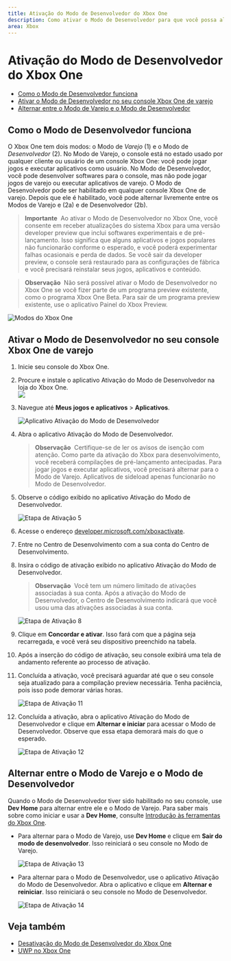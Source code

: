 ```yaml
---
title: Ativação do Modo de Desenvolvedor do Xbox One
description: Como ativar o Modo de Desenvolvedor para que você possa alternar entre o Modo de Varejo e o Modo de Desenvolvedor.
area: Xbox
---
```


# Ativação do Modo de Desenvolvedor do Xbox One

* [Como o Modo de Desenvolvedor funciona](#how-developer-mode-works)
* [Ativar o Modo de Desenvolvedor no seu console Xbox One de varejo](#activate-developer-mode-on-your-retail-xbox-one-console)  
* [Alternar entre o Modo de Varejo e o Modo de Desenvolvedor](#switch-between-retail-and-developer-mode)

## Como o Modo de Desenvolvedor funciona
O Xbox One tem dois modos: o Modo de *Varejo* (1) e o Modo de *Desenvolvedor* (2). No Modo de Varejo, o console está no estado usado por qualquer cliente ou usuário de um console Xbox One: você pode jogar jogos e executar aplicativos como usuário. No Modo de Desenvolvedor, você pode desenvolver softwares para o console, mas não pode jogar jogos de varejo ou executar aplicativos de varejo.
O Modo de Desenvolvedor pode ser habilitado em qualquer console Xbox One de varejo. Depois que ele é habilitado, você pode alternar livremente entre os Modos de Varejo e (2a) e de Desenvolvedor (2b).

> **Importante**&nbsp;&nbsp;Ao ativar o Modo de Desenvolvedor no Xbox One, você consente em receber atualizações do sistema Xbox para uma versão developer preview que inclui softwares experimentais e de pré-lançamento. Isso significa que alguns aplicativos e jogos populares não funcionarão conforme o esperado, e você poderá experimentar falhas ocasionais e perda de dados. Se você sair da developer preview, o console será restaurado para as configurações de fábrica e você precisará reinstalar seus jogos, aplicativos e conteúdo. 

> **Observação**&nbsp;&nbsp;Não será possível ativar o Modo de Desenvolvedor no Xbox One se você fizer parte de um programa preview existente, como o programa Xbox One Beta. Para sair de um programa preview existente, use o aplicativo Painel do Xbox Preview. 

![Modos do Xbox One](images/dev-mode-flow.png)

## Ativar o Modo de Desenvolvedor no seu console Xbox One de varejo

1.  Inicie seu console do Xbox One.

2.  Procure e instale o aplicativo Ativação do Modo de Desenvolvedor na loja do Xbox One.  
    ![](images/activation-store-search.png)

3.  Navegue até **Meus jogos e aplicativos** > **Aplicativos**.

    ![Aplicativo Ativação do Modo de Desenvolvedor](images/activation-step-3.png)
4. Abra o aplicativo Ativação do Modo de Desenvolvedor.    
    
    > **Observação**&nbsp;&nbsp;Certifique-se de ler os avisos de isenção com atenção. Como parte da ativação do Xbox para desenvolvimento, você receberá compilações de pré-lançamento antecipadas. Para jogar jogos e executar aplicativos, você precisará alternar para o Modo de Varejo. Aplicativos de sideload apenas funcionarão no Modo de Desenvolvedor.

5.  Observe o código exibido no aplicativo Ativação do Modo de Desenvolvedor.  

    ![Etapa de Ativação 5](images/activation-step-5.png)  
    
6.  Acesse o endereço [developer.microsoft.com/xboxactivate](https://developer.microsoft.com/xboxactivate).
7.  Entre no Centro de Desenvolvimento com a sua conta do Centro de Desenvolvimento.  
8.  Insira o código de ativação exibido no aplicativo Ativação do Modo de Desenvolvedor.   
   
     > **Observação**&nbsp;&nbsp;Você tem um número limitado de ativações associadas à sua conta. Após a ativação do Modo de Desenvolvedor, o Centro de Desenvolvimento indicará que você usou uma das ativações associadas à sua conta. 
    
    ![Etapa de Ativação 8](images/activation-step-8.png)    
    
9.  Clique em **Concordar e ativar**. Isso fará com que a página seja recarregada, e você verá seu dispositivo preenchido na tabela.  
10. Após a inserção do código de ativação, seu console exibirá uma tela de andamento referente ao processo de ativação.  
11. Concluída a ativação, você precisará aguardar até que o seu console seja atualizado para a compilação preview necessária. Tenha paciência, pois isso pode demorar várias horas.  

    ![Etapa de Ativação 11](images/activation-step-11.png)    
    
12. Concluída a ativação, abra o aplicativo Ativação do Modo de Desenvolvedor e clique em **Alternar e iniciar** para acessar o Modo de Desenvolvedor. Observe que essa etapa demorará mais do que o esperado.  

    ![Etapa de Ativação 12](images/activation-step-12.png)   
    

    
## Alternar entre o Modo de Varejo e o Modo de Desenvolvedor
Quando o Modo de Desenvolvedor tiver sido habilitado no seu console, use **Dev Home** para alternar entre ele e o Modo de Varejo. Para saber mais sobre como iniciar e usar a **Dev Home**, consulte [Introdução às ferramentas do Xbox One](introduction-to-xbox-tools.md).

* Para alternar para o Modo de Varejo, use **Dev Home** e clique em **Sair do modo de desenvolvedor**. Isso reiniciará o seu console no Modo de Varejo.    

  ![Etapa de Ativação 13](images/activation-step-13.png)  
  
* Para alternar para o Modo de Desenvolvedor, use o aplicativo Ativação do Modo de Desenvolvedor. Abra o aplicativo e clique em **Alternar e reiniciar**. Isso reiniciará o seu console no Modo de Desenvolvedor.  

  ![Etapa de Ativação 14](images/activation-step-12.png)  

## Veja também
- [Desativação do Modo de Desenvolvedor do Xbox One](devkit-deactivation.md)
- [UWP no Xbox One](index.md)


<!--HONumber=Mar16_HO5-->


